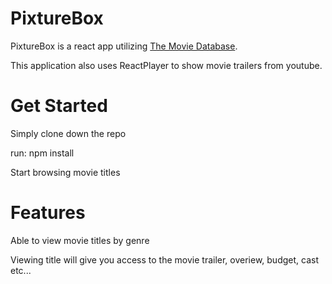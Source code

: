 # PixtureBox

PixtureBox is a react app utilizing [The Movie Database](https://developers.themoviedb.org/3/getting-started/introduction).

This application also uses ReactPlayer to show movie trailers from youtube.

# Get Started

Simply clone down the repo

run: npm install 

Start browsing movie titles

# Features

Able to view movie titles by genre

Viewing title will give you access to the movie trailer, overiew, budget, cast etc...


